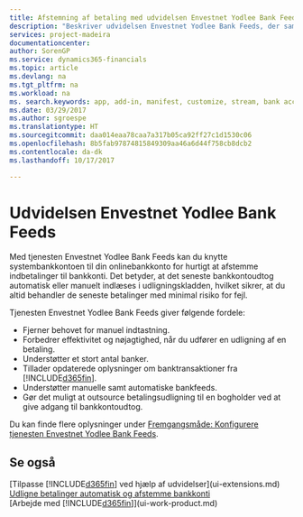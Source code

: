 ```yaml
---
title: Afstemning af betaling med udvidelsen Envestnet Yodlee Bank Feeds | Microsoft Docs
description: "Beskriver udvidelsen Envestnet Yodlee Bank Feeds, der sammenkæder med bankkonti, så du hurtigt kan afstemme betalinger."
services: project-madeira
documentationcenter: 
author: SorenGP
ms.service: dynamics365-financials
ms.topic: article
ms.devlang: na
ms.tgt_pltfrm: na
ms.workload: na
ms. search.keywords: app, add-in, manifest, customize, stream, bank account link
ms.date: 03/29/2017
ms.author: sgroespe
ms.translationtype: HT
ms.sourcegitcommit: daa014eaa78caa7a317b05ca92ff27c1d1530c06
ms.openlocfilehash: 8b5fab97874815849309aa46a6d44f758cb8dcb2
ms.contentlocale: da-dk
ms.lasthandoff: 10/17/2017

---
```

# <a name="the-envestnet-yodlee-bank-feeds-extension"></a>Udvidelsen Envestnet Yodlee Bank Feeds
Med tjenesten Envestnet Yodlee Bank Feeds kan du knytte systembankkontoen til din onlinebankkonto for hurtigt at afstemme indbetalinger til bankkonti. Det betyder, at det seneste bankkontoudtog automatisk eller manuelt indlæses i udligningskladden, hvilket sikrer, at du altid behandler de seneste betalinger med minimal risiko for fejl.

Tjenesten Envestnet Yodlee Bank Feeds giver følgende fordele:

* Fjerner behovet for manuel indtastning.
* Forbedrer effektivitet og nøjagtighed, når du udfører en udligning af en betaling.
* Understøtter et stort antal banker.
* Tillader opdaterede oplysninger om banktransaktioner fra [!INCLUDE[d365fin](includes/d365fin_md.md)].
* Understøtter manuelle samt automatiske bankfeeds.
* Gør det muligt at outsource betalingsudligning til en bogholder ved at give adgang til bankkontoudtog.

Du kan finde flere oplysninger under [Fremgangsmåde: Konfigurere tjenesten Envestnet Yodlee Bank Feeds](bank-how-setup-bank-statement-service.md).

## <a name="see-also"></a>Se også
[Tilpasse [!INCLUDE[d365fin](includes/d365fin_md.md)] ved hjælp af udvidelser](ui-extensions.md)    
[Udligne betalinger automatisk og afstemme bankkonti](receivables-apply-payments-auto-reconcile-bank-accounts.md)  
[Arbejde med [!INCLUDE[d365fin](includes/d365fin_md.md)]](ui-work-product.md)

